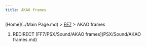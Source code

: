 ```yaml
---
title: AKAO frames
---
```


[Home](../Main Page.md) > [FF7](../FF7.md) > AKAO frames

1.  REDIRECT [FF7/PSX/Sound/AKAO frames](PSX/Sound/AKAO frames.md)
